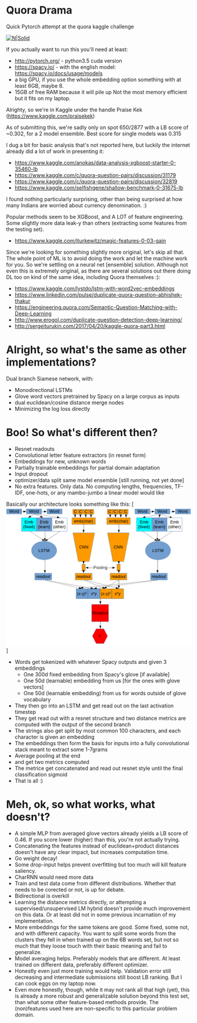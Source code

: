 # Quora Drama
Quick Pytorch attempt at the quora kaggle challenge

[![N|Solid](https://imgs.xkcd.com/comics/machine_learning.png)](https://xkcd.com/)

If you actually want to run this you'll need at least:
 - http://pytorch.org/  - python3.5 cuda version
 - https://spacy.io/ - with the english  model: https://spacy.io/docs/usage/models
 - a big GPU, if you use the whole embedding option something with at least 6GB, maybe 8.
 - 15GB of free RAM because it will pile up
Not the most memory efficient but it fits on my laptop.

Alrighty, so we're in Kaggle under the handle Praise Kek
(https://www.kaggle.com/praisekek)

As of submitting this, we're sadly only on spot 650/2877 with a LB score of ~0.302, for a 2 model ensemble. Best score for single models was 0.315

I dug a bit for basic analysis that's not reported here, but luckily the internet already did a lot of work in presenting it:
 - https://www.kaggle.com/anokas/data-analysis-xgboost-starter-0-35460-lb
 - https://www.kaggle.com/c/quora-question-pairs/discussion/31179
 - https://www.kaggle.com/c/quora-question-pairs/discussion/32819
 - https://www.kaggle.com/selfishgene/shallow-benchmark-0-31675-lb
 
I found nothing particularly surprising, other than being surprised at how many Indians are worried about currency denomination. :)

Popular methods seem to be XGBoost, and A LOT of feature engineering. Some slightly more data leak-y than others (extracting some features from the testing set). 
- https://www.kaggle.com/jturkewitz/magic-features-0-03-gain

Since we're looking for something slightly more original, let's skip all that. The whole point of ML is to avoid doing the work and let the machine work for you. So we're settling on a neural net [ensemble] solution. Although not even this is extremely original, as there are several solutions out there doing DL too on kind of the same idea, including Quora themselves :):
 - https://www.kaggle.com/lystdo/lstm-with-word2vec-embeddings
 - https://www.linkedin.com/pulse/duplicate-quora-question-abhishek-thakur
 - https://engineering.quora.com/Semantic-Question-Matching-with-Deep-Learning
 - http://www.erogol.com/duplicate-question-detection-deep-learning/
 - http://sergeiturukin.com/2017/04/20/kaggle-quora-part3.html

# Alright, so what's the same as other implementations?

Dual branch Siamese network, with:
 - Monodirectional LSTMs
 - Glove word vectors pretrained by Spacy on a large corpus as inputs
 - dual euclidean/cosine distance merge nodes
 - Minimizing the log loss directly
 
# Boo! So what's different then?
 - Resnet readouts
 - Convolutional letter feature extractors (in resnet form)
 - Embeddings for new, unknown words
 - Partially trainable embeddings for partial domain adaptation
 - Input dropout
 - optimizer/data split same model ensemble [still running, not yet done]
 - No extra features. Only data. No computing lengths, frequencies, TF-IDF, one-hots, or any mambo-jumbo a linear model would like

Basically our architecture looks something like this:
[![network](https://github.com/lemuriandezapada/quora_test/blob/master/images/network.png?raw=true)]
- Words get tokenized with whatever Spacy outputs and given 3 embeddings
    - One 300d fixed embedding from Spacy's glove [if available]
    - One 50d (learnable) embedding from us [for the ones with glove vectors]
    - One 50d (learnable embedding) from us for words outside of glove vocabulary
- They then go into an LSTM and get read out on the last activation timestep
- They get read out with a resnet structure and two distance metrics are computed with the output of the second branch
- The strings also get split by most common 100 characters, and each character is given an embedding
- The embeddings then form the basis for inputs into a fully convolutional stack meant to extract some 1-7grams 
- Average pooling at the end
- and get two metrics computed
- The metrice get concatenated and read out resnet style until the final classification sigmoid
- That is all :)

# Meh, ok, so what works, what doesn't?
 - A simple MLP from averaged glove vectors already yields a LB score of 0.46. If you score lower (higher) than this, you're not actually trying. 
 - Concatenating the features instead of euclidean+product distances doesn't have any clear impact, but increases computation time.
 - Go weight decay!
 - Some drop-input helps prevent overfitting but too much will kill feature saliency.
 - CharRNN would need more data
 - Train and test data come from different distributions. Whether that needs to be corected or not, is up for debate. 
 - Bidirectional is overkill
 - Learning the distance metrics directly, or attempting a supervised/unsupervised LM hybrid doesn't provide much improvement on this data. Or at least did not in some previous incarnation of my implementation.
 - More embeddings for the same tokens are good. Some fixed, some not, and with different capacity. You want to split some words from the clusters they fell in when trained up on the 6B words set, but not so much that they loose touch with their basic meaning and fail to generalize.
 - Model averaging helps. Preferably models that are different. At least trained on different data, preferably different optimizer.
 - Honestly even just more training would help. Validation error still decreasing and intermediate submissions still boost LB ranking. But I can cook eggs on my laptop now.
 - Even more honestly, though, while it may not rank all that high (yet), this is already a more robust and generalizable solution beyond this test set, than what some other feature-based methods provide. The (non)features used here are non-specific to this particular problem domain.

